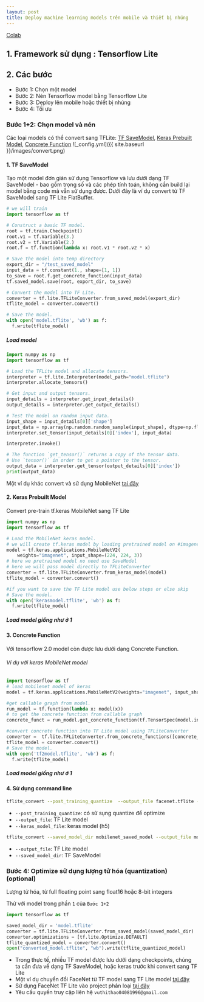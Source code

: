 ```yaml
---
layout: post
title: Deploy machine learning models trên mobile và thiết bị nhúng
---
```


[Colab](https://colab.research.google.com/drive/1Duy_r8bqRVNkvOD6uhywCMeKB6hQCrDU?usp=sharing)
## 1. Framework sử dụng : Tensorflow Lite
## 2. Các bước
- Bước 1: Chọn một model
- Bước 2: Nén Tensorflow model bằng Tensorflow Lite
- Bước 3: Deploy lên mobile hoặc thiết bị nhúng
- Bước 4: Tối ưu 

### Bước 1+2: Chọn model và nén
Các loại models có thể convert sang TFLite: [TF SaveModel](https://www.tensorflow.org/guide/saved_model), [Keras Prebuilt Model](https://www.tensorflow.org/guide/keras/sequential_model), [Concrete Function](https://www.tensorflow.org/guide/intro_to_graphs)
![_config.yml]({{ site.baseurl }}/images/convert.png)

#### 1. TF SaveModel
Tạo một model đơn giản sử dụng Tensorflow và lưu dưới dạng TF SaveModel - bao gồm trọng số và các phép tính toán, không cần build lại model bằng code mà vẫn sử dụng được. Dưới đây là ví dụ convert từ TF SaveModel sang TF Lite FlatBuffer.

```python
# we will train 
import tensorflow as tf

# Construct a basic TF model.
root = tf.train.Checkpoint()
root.v1 = tf.Variable(3.)
root.v2 = tf.Variable(2.)
root.f = tf.function(lambda x: root.v1 * root.v2 * x)

# Save the model into temp directory
export_dir = "/test_saved_model"
input_data = tf.constant(1., shape=[1, 1])
to_save = root.f.get_concrete_function(input_data)
tf.saved_model.save(root, export_dir, to_save)

# Convert the model into TF Lite.
converter = tf.lite.TFLiteConverter.from_saved_model(export_dir)
tflite_model = converter.convert()

# Save the model.
with open('model.tflite', 'wb') as f:
  f.write(tflite_model)
```
##### Load model
```python
import numpy as np
import tensorflow as tf

# Load the TFLite model and allocate tensors.
interpreter = tf.lite.Interpreter(model_path="model.tflite")
interpreter.allocate_tensors()

# Get input and output tensors.
input_details = interpreter.get_input_details()
output_details = interpreter.get_output_details()

# Test the model on random input data.
input_shape = input_details[0]['shape']
input_data = np.array(np.random.random_sample(input_shape), dtype=np.float32)
interpreter.set_tensor(input_details[0]['index'], input_data)

interpreter.invoke()

# The function `get_tensor()` returns a copy of the tensor data.
# Use `tensor()` in order to get a pointer to the tensor.
output_data = interpreter.get_tensor(output_details[0]['index'])
print(output_data)

```
Một ví dụ khác convert và sử dụng MobileNet [tại đây](https://colab.research.google.com/drive/17l1G-9mPjRmEXlAnf0JzBstOgNoDtK6c?usp=sharing)
#### 2. Keras Prebuilt Model
Convert pre-train tf.keras MobileNet sang TF Lite
```python
import numpy as np
import tensorflow as tf

# Load the MobileNet keras model.
# we will create tf.keras model by loading pretrained model on #imagenet dataset
model = tf.keras.applications.MobileNetV2(
    weights="imagenet", input_shape=(224, 224, 3))
# here we pretrained model no need use SaveModel 
# here we will pass model directly to TFLiteConverter
converter = tf.lite.TFLiteConverter.from_keras_model(model)
tflite_model = converter.convert()

#if you want to save the TF Lite model use below steps or else skip
# Save the model.
with open('kerasmodel.tflite', 'wb') as f:
  f.write(tflite_model)
```
##### Load model giống như ở 1
#### 3. Concrete Function
Với tensorflow 2.0 model còn được lưu dưới dạng Concrete Function.

###### Ví dụ với keras MobileNet model
```python
import tensorflow as tf
# load mobilenet model of keras 
model = tf.keras.applications.MobileNetV2(weights="imagenet", input_shape=(224, 224, 3))
```
```python
#get callable graph from model. 
run_model = tf.function(lambda x: model(x))
# to get the concrete function from callable graph 
concrete_funct = run_model.get_concrete_function(tf.TensorSpec(model.inputs[0].shape, model.inputs[0].dtype))

#convert concrete function into TF Lite model using TFLiteConverter
converter =  tf.lite.TFLiteConverter.from_concrete_functions([concrete_funct])
tflite_model = converter.convert()
# Save the model.
with open('tf2model.tflite', 'wb') as f:
  f.write(tflite_model)
```
##### Load model giống như ở 1

#### 4. Sử dụng command line
```bash
tflite_convert --post_training_quantize  --output_file facenet.tflite --keras_model_file model/facenet_keras.h5
```
- `--post_training_quantize`: có sử sụng quantize để optimize
- `--output_file`: TF Lite model
- `--keras_model_file`: keras model (h5)

```bash
tflite_convert --saved_model_dir mobilenet_saved_model --output_file mobilenet.tflite
```
- `--output_file`: TF Lite model
- `--saved_model_dir`: TF SaveModel
### Bước 4: Optimize sử dụng lượng tử hóa (quantization) (optional)

Lượng tử hóa, từ full floating point sang float16 hoặc 8-bit integers

Thử với model trong phần `1` của `Bước 1+2`
```python
import tensorflow as tf

saved_model_dir = 'model.tflite'
converter = tf.lite.TFLiteConverter.from_saved_model(saved_model_dir)
converter.optimizations = [tf.lite.Optimize.DEFAULT]
tflite_quantized_model = converter.convert()
open("converted_model.tflite", "wb").write(tflite_quantized_model)
```

- Trong thực tế, nhiều TF model được lưu dưới dạng checkpoints, chúng ta cần đưa về dạng TF SaveModel, hoặc keras trước khi convert sang TF Lite
- Một ví dụ chuyển đổi FaceNet từ TF model sang TF Lite model [tại đây](https://colab.research.google.com/drive/1VovEl0I671JG7ufg2PtfjwKdM8YEK353?usp=sharing) 
- Sử dụng FaceNet TF Lite vào project phân loại [tại đây](http://gitlab.giaingay.io/vuthithao/face-classification)
- Yêu cầu quyền truy cập liên hệ `vuthithao04081996@gmail.com`

